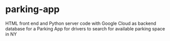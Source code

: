 # parking-app
HTML front end and Python server code with Google Cloud as backend database for a Parking App for drivers to search for available parking space in NY
